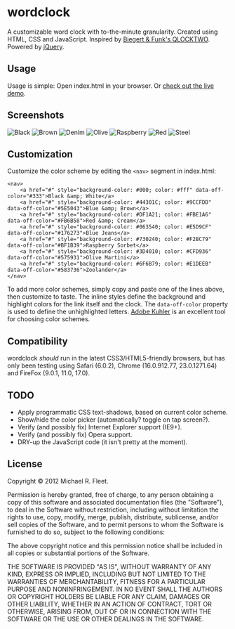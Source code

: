 wordclock
=========

A customizable word clock with to-the-minute granularity. Created using HTML, CSS and JavaScript.
Inspired by [Biegert & Funk's QLOCKTWO](http://www.qlocktwo.com/info.php?lang=en). Powered by [jQuery](http://jquery.com).

Usage
-----

Usage is simple: Open index.html in your browser. Or [check out the live demo](http://f1337.github.com/wordclock/).

Screenshots
-----------

![Black](https://raw.github.com/f1337/wordclock/master/images/black.png)
![Brown](https://raw.github.com/f1337/wordclock/master/images/brown.png)
![Denim](https://raw.github.com/f1337/wordclock/master/images/denim.png)
![Olive](https://raw.github.com/f1337/wordclock/master/images/olive.png)
![Raspberry](https://raw.github.com/f1337/wordclock/master/images/raspberry.png)
![Red](https://raw.github.com/f1337/wordclock/master/images/red.png)
![Steel](https://raw.github.com/f1337/wordclock/master/images/steel.png)


Customization
-------------

Customize the color scheme by editing the `<nav>` segment in index.html:

    <nav>
        <a href="#" style="background-color: #000; color: #fff" data-off-color="#333">Black &amp; White</a>
        <a href="#" style="background-color: #44301C; color: #9CCFDD" data-off-color="#5E5043">Blue &amp; Brown</a>
        <a href="#" style="background-color: #DF1A21; color: #FBE1A6" data-off-color="#FB6B58">Red &amp; Cream</a>
        <a href="#" style="background-color: #063540; color: #E5D9CF" data-off-color="#176273">Blue Jeans</a>
        <a href="#" style="background-color: #730240; color: #F2BC79" data-off-color="#BF1B39">Raspberry Sorbet</a>
        <a href="#" style="background-color: #3D4010; color: #CFD936" data-off-color="#575931">Olive Martini</a>
        <a href="#" style="background-color: #6F6B79; color: #E1DEEB" data-off-color="#583736">Zoolander</a>
    </nav>

To add more color schemes, simply copy and paste one of the lines above, then customize to taste. The inline styles define the background and highlight colors for the link itself and the clock. The `data-off-color` property is used to define the unhighlighted letters. [Adobe Kuhler](https://kuler.adobe.com/) is an excellent tool for choosing color schemes.


Compatibility
-------------

wordclock *should* run in the latest CSS3/HTML5-friendly browsers, but has only been testing using Safari (6.0.2), Chrome (16.0.912.77, 23.0.1271.64) and FireFox (9.0.1, 11.0, 17.0).

TODO
----

* Apply programmatic CSS text-shadows, based on current color scheme.
* Show/hide the color picker (automatically? toggle on tap screen?).
* Verify (and possibly fix) Internet Explorer support (IE9+).
* Verify (and possibly fix) Opera support.
* DRY-up the JavaScript code (it isn't pretty at the moment).


License
-------

Copyright © 2012 Michael R. Fleet.

Permission is hereby granted, free of charge, to any person obtaining a copy of this software and associated documentation files (the "Software"), to deal in the Software without restriction, including without limitation the rights to use, copy, modify, merge, publish, distribute, sublicense, and/or sell copies of the Software, and to permit persons to whom the Software is furnished to do so, subject to the following conditions:

The above copyright notice and this permission notice shall be included in all copies or substantial portions of the Software.

THE SOFTWARE IS PROVIDED "AS IS", WITHOUT WARRANTY OF ANY KIND, EXPRESS OR IMPLIED, INCLUDING BUT NOT LIMITED TO THE WARRANTIES OF MERCHANTABILITY, FITNESS FOR A PARTICULAR PURPOSE AND NONINFRINGEMENT. IN NO EVENT SHALL THE AUTHORS OR COPYRIGHT HOLDERS BE LIABLE FOR ANY CLAIM, DAMAGES OR OTHER LIABILITY, WHETHER IN AN ACTION OF CONTRACT, TORT OR OTHERWISE, ARISING FROM, OUT OF OR IN CONNECTION WITH THE SOFTWARE OR THE USE OR OTHER DEALINGS IN THE SOFTWARE.
